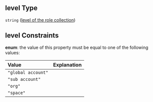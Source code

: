 ## level Type

`string` ([level of the role collection](btpsa-usecase-properties-role-collections-to-be-assigned-to-a-service-items-properties-level-of-the-role-collection.md))

## level Constraints

**enum**: the value of this property must be equal to one of the following values:

| Value              | Explanation |
| :----------------- | :---------- |
| `"global account"` |             |
| `"sub account"`    |             |
| `"org"`            |             |
| `"space"`          |             |
